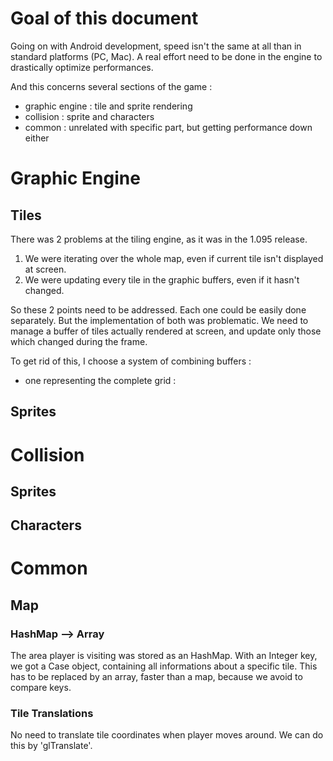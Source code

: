 

# Goal of this document #

Going on with Android development, speed isn't the same at all than in standard platforms (PC, Mac). A real effort need to be done in the engine to drastically optimize performances.

And this concerns several sections of the game :
  * graphic engine : tile and sprite rendering
  * collision : sprite and characters
  * common : unrelated with specific part, but getting performance down either

# Graphic Engine #

## Tiles ##

There was 2 problems at the tiling engine, as it was in the 1.095 release.
  1. We were iterating over the whole map, even if current tile isn't displayed at screen.
  1. We were updating every tile in the graphic buffers, even if it hasn't changed.

So these 2 points need to be addressed. Each one could be easily done separately. But the implementation of both was problematic. We need to manage a buffer of tiles actually rendered at screen, and update only those which changed during the frame.

To get rid of this, I choose a system of combining buffers :
  * one representing the complete grid :

## Sprites ##

# Collision #

## Sprites ##

## Characters ##

# Common #

## Map ##

### HashMap --> Array ###

The area player is visiting was stored as an HashMap. With an Integer key, we got a Case object, containing all informations about a specific tile. This has to be replaced by an array, faster than a map, because we avoid to compare keys.

### Tile Translations ###

No need to translate tile coordinates when player moves around. We can do this by 'glTranslate'.
